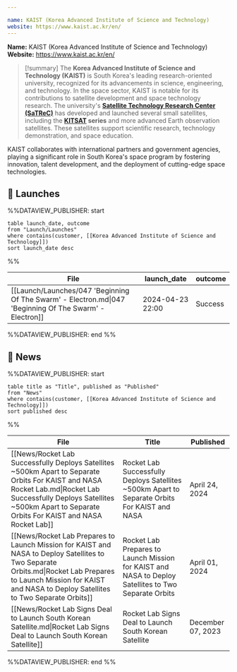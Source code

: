 ```yaml
---

name: KAIST (Korea Advanced Institute of Science and Technology)
website: https://www.kaist.ac.kr/en/
---
```


**Name:** KAIST (Korea Advanced Institute of Science and Technology)
**Website:** https://www.kaist.ac.kr/en/

>[!summary]
The **Korea Advanced Institute of Science and Technology (KAIST)** is South Korea's leading research-oriented university, recognized for its advancements in science, engineering, and technology. In the space sector, KAIST is notable for its contributions to satellite development and space technology research. The university's **[Satellite Technology Research Center (SaTReC)](https://satrec.kaist.ac.kr/e_01_01.php)** has developed and launched several small satellites, including the **[KITSAT](https://en.wikipedia.org/wiki/KITSAT-1) series** and more advanced Earth observation satellites. These satellites support scientific research, technology demonstration, and space education.
>
KAIST collaborates with international partners and government agencies, playing a significant role in South Korea's space program by fostering innovation, talent development, and the deployment of cutting-edge space technologies.

## 🚀 Launches
%%DATAVIEW_PUBLISHER: start
```
table launch_date, outcome
from "Launch/Launches"
where contains(customer, [[Korea Advanced Institute of Science and Technology]])
sort launch_date desc
```
%%

| File                                                                                                    | launch_date      | outcome |
| ------------------------------------------------------------------------------------------------------- | ---------------- | ------- |
| [[Launch/Launches/047 'Beginning Of The Swarm' - Electron.md\|047 'Beginning Of The Swarm' - Electron]] | 2024-04-23 22:00 | Success |

%%DATAVIEW_PUBLISHER: end %%

## 📰 News
%%DATAVIEW_PUBLISHER: start
```
table title as "Title", published as "Published"
from "News"
where contains(customer, [[Korea Advanced Institute of Science and Technology]])
sort published desc
```
%%

| File                                                                                                                                                                                                                               | Title                                                                                                 | Published         |
| ---------------------------------------------------------------------------------------------------------------------------------------------------------------------------------------------------------------------------------- | ----------------------------------------------------------------------------------------------------- | ----------------- |
| [[News/Rocket Lab Successfully Deploys Satellites ~500km Apart to Separate Orbits  For KAIST and NASA  Rocket Lab.md\|Rocket Lab Successfully Deploys Satellites ~500km Apart to Separate Orbits  For KAIST and NASA  Rocket Lab]] | Rocket Lab Successfully Deploys Satellites ~500km Apart to Separate Orbits  For KAIST and NASA        | April 24, 2024    |
| [[News/Rocket Lab Prepares to Launch Mission for KAIST and NASA to Deploy Satellites to Two Separate Orbits.md\|Rocket Lab Prepares to Launch Mission for KAIST and NASA to Deploy Satellites to Two Separate Orbits]]             | Rocket Lab Prepares to Launch Mission for KAIST and NASA to Deploy Satellites to Two Separate Orbits  | April 01, 2024    |
| [[News/Rocket Lab Signs Deal to Launch South Korean Satellite.md\|Rocket Lab Signs Deal to Launch South Korean Satellite]]                                                                                                         | Rocket Lab Signs Deal to Launch South Korean Satellite                                                | December 07, 2023 |

%%DATAVIEW_PUBLISHER: end %%